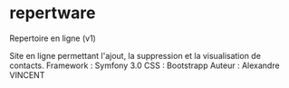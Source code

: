 # repertware
Repertoire en ligne (v1)

Site en ligne permettant l'ajout, la suppression et la visualisation de contacts.
Framework : Symfony 3.0
CSS : Bootstrapp
Auteur : Alexandre VINCENT
